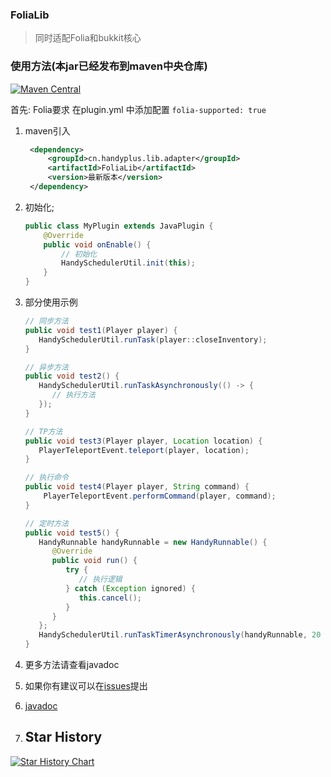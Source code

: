 ### FoliaLib

> 同时适配Folia和bukkit核心

### 使用方法(本jar已经发布到maven中央仓库)

[![Maven Central](https://img.shields.io/maven-central/v/cn.handyplus.lib.adapter/FoliaLib.svg?label=Maven%20Central)](https://search.maven.org/search?q=g:%22cn.handyplus.lib.adapter%22%20AND%20a:%22FoliaLib%22)

首先: Folia要求 在plugin.yml 中添加配置 `folia-supported: true`

1. maven引入
   ```xml
    <dependency>
        <groupId>cn.handyplus.lib.adapter</groupId>
        <artifactId>FoliaLib</artifactId>
        <version>最新版本</version>
    </dependency>
   ```

2. 初始化;
   ```java
   public class MyPlugin extends JavaPlugin {
       @Override
       public void onEnable() {
           // 初始化
           HandySchedulerUtil.init(this);
       }
   }
   ```

3. 部分使用示例
   ```java
   // 同步方法
   public void test1(Player player) {
      HandySchedulerUtil.runTask(player::closeInventory);
   }
   
   // 异步方法
   public void test2() {
      HandySchedulerUtil.runTaskAsynchronously(() -> {
         // 执行方法
      });
   }
   
   // TP方法
   public void test3(Player player, Location location) {
      PlayerTeleportEvent.teleport(player, location);
   }
   
   // 执行命令
   public void test4(Player player, String command) {
       PlayerTeleportEvent.performCommand(player, command);
   }
   
   // 定时方法
   public void test5() {
      HandyRunnable handyRunnable = new HandyRunnable() {
         @Override
         public void run() {
            try {
               // 执行逻辑
            } catch (Exception ignored) {
               this.cancel();
            }
         }
      };
      HandySchedulerUtil.runTaskTimerAsynchronously(handyRunnable, 20 * 2, 20 * 60);
   }
   ```
4. 更多方法请查看javadoc

5. 如果你有建议可以在[issues](https://github.com/handyplus/FoliaLib/issues)提出

6. [javadoc](https://handyplus.github.io/FoliaLib/)

7. ## Star History

[![Star History Chart](https://api.star-history.com/svg?repos=handyplus/FoliaLib&type=Date)](https://star-history.com/#handyplus/FoliaLib&Date)
